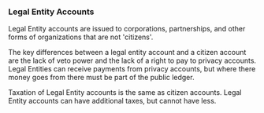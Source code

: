 ### Legal Entity Accounts



Legal Entity accounts are issued to corporations, partnerships, and other forms of organizations that are not 'citizens'.



The key differences between a legal entity account and a citizen account are the lack of veto power and the lack of a right to pay to privacy accounts. Legal Entities can receive payments from privacy accounts, but where there money goes from there must be part of the public ledger.



Taxation of Legal Entity accounts is the same as citizen accounts. Legal Entity accounts can have additional taxes, but cannot have less.
